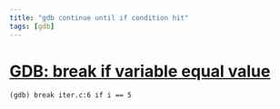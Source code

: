 ```yaml
---
title: "gdb continue until if condition hit"
tags: [gdb]
---
```


# [GDB: break if variable equal value](https://stackoverflow.com/questions/14390256/gdb-break-if-variable-equal-value)

```
(gdb) break iter.c:6 if i == 5
```
